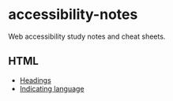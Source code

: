 # accessibility-notes
Web accessibility study notes and cheat sheets.

## HTML

* [Headings](./html/headings.md)
* [Indicating language](./html/indicating_language.md)

